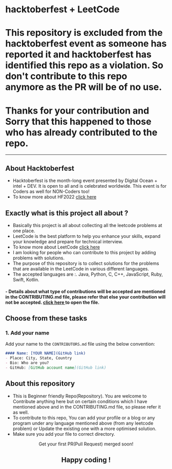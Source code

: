 # hacktoberfest + LeetCode  
# This repository is excluded from the hacktoberfest event as someone has reported it and hacktoberfest has identified this repo as a violation. So don't contribute to this repo anymore as the PR will be of no use.
# Thanks for your contribution and Sorry that this happened to those who has already contributed to the repo.
____________________________________________________________________________________________________
## About Hacktoberfest
- Hacktoberfest is the month-long event presented by Digital Ocean + intel + DEV. It is open to all and is celebrated worldwide.
This event is for Coders as well for NON-Coders too!
- To know more about HF2022 <a href = "https://hacktoberfest.com/" target="_blank" >click here </a>


## Exactly what is this project all about ?
- Basically this project is all about collecting all the leetcode problems at one place. <br>
 - LeetCode is the best platform to help you enhance your skills, expand your knowledge and prepare for technical interview.<br>
 - To know more about LeetCode <a href = "https://leetcode.com/" target="_blank"> click here </a>
- I am looking for people who can contribute to this project by adding problems with solutions.
- The purpose of this repository is to collect solutions for the problems that are available in the LeetCode in various different languages.<br>
 - The accepted languages are :. Java, Python, C, C++, JavaScript, Ruby, Swift, Kotlin. 
#### - Details about what type of contributions will be accepted are mentioned in the CONTRIBUTING.md file, please refer that else your contribution will not be accepted. <a href = "CONTRIBUTING.md" target="_blank"> click here </a> to open the file.  

## Choose from these tasks
### 1. Add your name
Add your name to the `CONTRIBUTORS.md` file using the below convention:

```markdown
#### Name: [YOUR NAME](GitHub link)
- Place: City, State, Country
- Bio: Who are you?
- GitHub: [GitHub account name](GitHub link)
```


## About this repository
- This is Beginner friendly Repo(Repository). You are welcome to Contribute anything here but on certain conditions which I have mentioned above and in the CONTRIBUTING.md file, so please refer it as well.
- To contribute to this repo, You can add your profile or a blog or any program under any language mentioned above (from any leetcode problem) or Update the existing one with a more optimised solution. 
- Make sure you add your file to correct directory.

<p align = "center">Get your first PR(Pull Request) merged soon! </p>
<h2 align = "center">Happy coding ! </h2>
